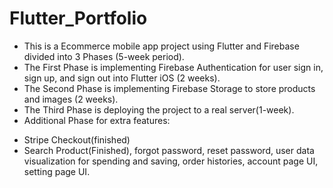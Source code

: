 # Flutter_Portfolio
* This is a Ecommerce mobile app project using Flutter and Firebase divided into 3 Phases (5-week period).
* The First Phase is implementing Firebase Authentication for user sign in, sign up, and sign out into Flutter iOS (2 weeks).
* The Second Phase is implementing Firebase Storage to store products and images (2 weeks).
* The Third Phase is deploying the project to a real server(1-week).
* Additional Phase for extra features:
- Stripe Checkout(finished)
- Search Product(Finished), forgot password, reset password, user data visualization for spending and saving, order histories, account page UI, setting page UI.  
